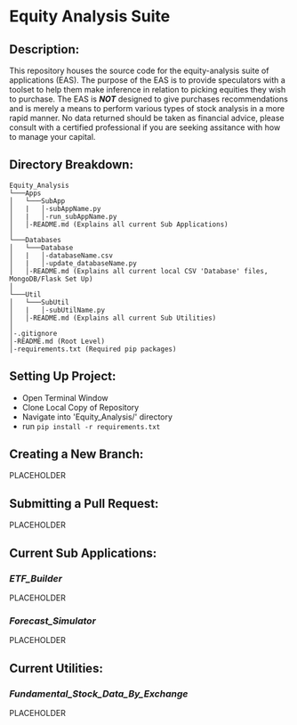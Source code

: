 # Equity Analysis Suite
## Description:
This repository houses the source code for the equity-analysis suite of applications (EAS). The purpose of the EAS is to
provide speculators with a toolset to help them make inference in relation to picking equities they wish to purchase.
The EAS is _**NOT**_ designed to give purchases recommendations and is merely a means to perform various types of stock 
analysis in a more rapid manner. No data returned should be taken as financial advice, please consult with a certified 
professional if you are seeking assitance with how to manage your capital.

## Directory Breakdown:
```
Equity_Analysis
└───Apps
│   └───SubApp
│   |   │-subAppName.py
│   |   │-run_subAppName.py
│   │-README.md (Explains all current Sub Applications)
│   
└───Databases
│   └───Database
│   |   │-databaseName.csv
│   |   │-update_databaseName.py  
│   │-README.md (Explains all current local CSV 'Database' files, MongoDB/Flask Set Up)
│   
└───Util
│   └───SubUtil
│   |   │-subUtilName.py
│   │-README.md (Explains all current Sub Utilities) 
│
│-.gitignore
│-README.md (Root Level)
│-requirements.txt (Required pip packages)
```

## Setting Up Project: 
- Open Terminal Window
- Clone Local Copy of Repository
- Navigate into 'Equity_Analysis/' directory
- run `pip install -r requirements.txt`

## Creating a New Branch:
PLACEHOLDER

## Submitting a Pull Request:
PLACEHOLDER

## Current Sub Applications:
### _ETF_Builder_
PLACEHOLDER
### _Forecast_Simulator_
PLACEHOLDER


## Current Utilities:
### _Fundamental_Stock_Data_By_Exchange_
PLACEHOLDER

